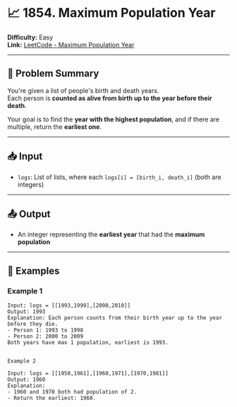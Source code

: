 # 📈 1854. Maximum Population Year

**Difficulty:** Easy  
**Link:** [LeetCode - Maximum Population Year](https://leetcode.com/problems/maximum-population-year/)

---

## 🧠 Problem Summary

You're given a list of people's birth and death years.  
Each person is **counted as alive from birth up to the year before their death**.

Your goal is to find the **year with the highest population**, and if there are multiple, return the **earliest one**.

---

## 📥 Input

- `logs`: List of lists, where each `logs[i] = [birth_i, death_i]` (both are integers)

---

## 📤 Output

- An integer representing the **earliest year** that had the **maximum population**

---

## 🧩 Examples

### Example 1
```text
Input: logs = [[1993,1999],[2000,2010]]
Output: 1993
Explanation: Each person counts from their birth year up to the year before they die.
- Person 1: 1993 to 1998
- Person 2: 2000 to 2009
Both years have max 1 population, earliest is 1993.


Example 2 

Input: logs = [[1950,1961],[1960,1971],[1970,1981]]
Output: 1960
Explanation:
- 1960 and 1970 both had population of 2.
- Return the earliest: 1960.

